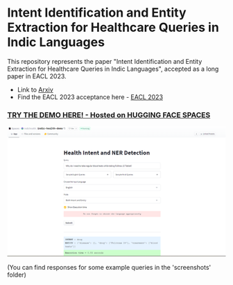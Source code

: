 # Intent Identification and Entity Extraction for Healthcare Queries in Indic Languages

This repository represents the paper "Intent Identification and Entity Extraction for Healthcare Queries in Indic Languages", accepted as a long paper in EACL 2023.

* Link to [Arxiv](https://arxiv.org/abs/2302.09685)
* Find the EACL 2023 acceptance here - [EACL 2023](https://2023.eacl.org/program/accepted-findings/)

### **[TRY THE DEMO HERE! - Hosted on HUGGING FACE SPACES](https://huggingface.co/spaces/indichealth/indic-health-demo)**


![Demo](./screenshots/english_query_1.png)

(You can find responses for some example queries in the 'screenshots' folder)



         
